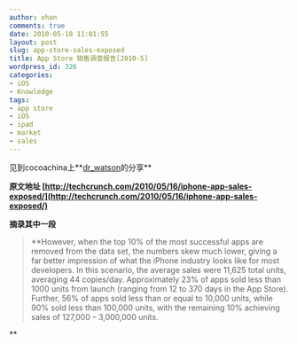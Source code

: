```yaml
---
author: xhan
comments: true
date: 2010-05-18 11:01:55
layout: post
slug: app-store-sales-exposed
title: App Store 销售调查报告[2010-5]
wordpress_id: 326
categories:
- iOS
- Knowledge
tags:
- app store
- iOS
- ipad
- market
- sales
---
```


见到cocoachina上**[dr_watson](u.php?action-show-uid-37.html)的分享**

**原文地址 [http://techcrunch.com/2010/05/16/iphone-app-sales-exposed/](http://techcrunch.com/2010/05/16/iphone-app-sales-exposed/)**

**摘录其中一段**


> **However, when the top 10% of the most successful apps are removed from the data set, the numbers skew much lower, giving a far better impression of what the iPhone industry looks like for most developers. In this scenario, the average sales were 11,625 total units, averaging 44 copies/day. Approximately 23% of apps sold less than 1000 units from launch (ranging from 12 to 370 days in the App Store). Further, 56% of apps sold less than or equal to 10,000 units, while 90% sold less than 100,000 units, with the remaining 10% achieving sales of 127,000 – 3,000,000 units.

**
